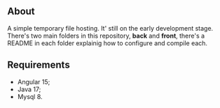 ## About
A simple temporary file hosting. It' still on the early development stage. There's two main folders in this repository, **back** and **front**, there's a README in each folder explainig how to configure and compile each. 

## Requirements
- Angular 15;
- Java 17;
- Mysql 8.
